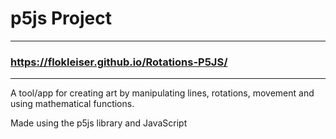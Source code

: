 # p5js Project
___
### https://flokleiser.github.io/Rotations-P5JS/
___
A tool/app for creating art by manipulating lines,
rotations, movement and using mathematical functions. 

Made using the p5js library and JavaScript
